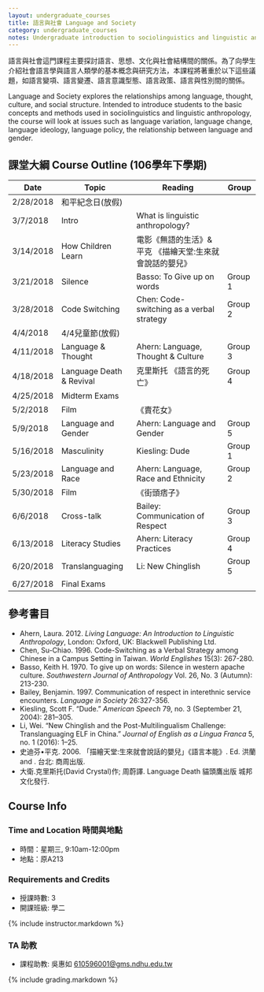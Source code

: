 ```yaml
---
layout: undergraduate_courses
title: 語言與社會 Language and Society
category: undergraduate_courses
notes: Undergraduate introduction to sociolinguistics and linguistic anthropology.
---
```



語言與社會這門課程主要探討語言、思想、文化與社會結構間的關係。為了向學生介紹社會語言學與語言人類學的基本概念與研究方法，本課程將著重於以下這些議題，如語言變項、語言變遷、語言意識型態、語言政策、語言與性別間的關係。

Language and Society explores the relationships among language, thought, culture, and social structure. Intended to introduce students to the basic concepts and methods used in sociolinguistics and linguistic anthropology, the course will look at issues such as language variation, language change, language ideology, language policy, the relationship between language and gender.

## 課堂大綱 Course Outline (106學年下學期)

| Date | Topic | Reading | Group |
| ---- | ----- | ------- | ----- |
| 2/28/2018 | 和平紀念日(放假) |   |   |
| 3/7/2018 | Intro | What is linguistic anthropology? |   |
| 3/14/2018 | How Children Learn | 電影《無語的生活》& 平克 《描繪天堂:生來就會說話的嬰兒》 |   |
| 3/21/2018 | Silence | Basso: To Give up on words | Group 1 |
| 3/28/2018 | Code Switching | Chen: Code-switching as a verbal strategy  | Group 2 |
| 4/4/2018 | 4/4兒童節(放假) |   |   |
| 4/11/2018 | Language & Thought | Ahern: Language, Thought & Culture | Group 3 |
| 4/18/2018 | Language Death & Revival | 克里斯托 《語言的死亡》 | Group 4 |
| 4/25/2018 | Midterm Exams |   |   |
| 5/2/2018 | Film | 《賣花女》 |   |
| 5/9/2018 | Language and Gender | Ahern: Language and Gender | Group 5 |
| 5/16/2018 | Masculinity | Kiesling: Dude | Group 1 |
| 5/23/2018 | Language and Race | Ahern: Language, Race and Ethnicity | Group 2 |
| 5/30/2018 | Film | 《街頭痞子》 |  |
| 6/6/2018 | Cross-talk | Bailey: Communication of Respect | Group 3 |
| 6/13/2018 | Literacy Studies | Ahern: Literacy Practices | Group 4 |
| 6/20/2018 | Translanguaging | Li: New Chinglish  | Group 5 |
| 6/27/2018 | Final Exams |   |   |

## 參考書目
* Ahern, Laura. 2012. *Living Language: An Introduction to Linguistic Anthropology*, London: Oxford, UK: Blackwell Publishing Ltd. 
* Chen, Su-Chiao. 1996. Code-Switching as a Verbal Strategy among Chinese in a Campus Setting in Taiwan. *World Englishes* 15(3): 267-280.
* Basso, Keith H. 1970. To give up on words: Silence in western apache culture. *Southwestern Journal of Anthropology* Vol. 26, No. 3 (Autumn): 213-230.
* Bailey, Benjamin. 1997. Communication of respect in interethnic service encounters. *Language in Society* 26:327-356.
* Kiesling, Scott F. “Dude.” *American Speech* 79, no. 3 (September 21, 2004): 281–305.
* Li, Wei. “New Chinglish and the Post-Multilingualism Challenge: Translanguaging ELF in China.” *Journal of English as a Lingua Franca* 5, no. 1 (2016): 1–25.
* 史迪芬•平克. 2006. 「描繪天堂:生來就會說話的嬰兒」《語言本能》. Ed. 洪蘭 and . 台北: 商周出版.  
* 大衛.克里斯托(David Crystal)作; 周蔚譯. Language Death 貓頭鷹出版 城邦文化發行.

## Course Info

### Time and Location 時間與地點
* 時間：星期三, 9:10am-12:00pm
* 地點：原A213

### Requirements and Credits
* 授課時數: 3
* 開課班級: 學二

{% include instructor.markdown %}

### TA 助教
* 課程助教: 吳惠如 610596001@gms.ndhu.edu.tw


{% include grading.markdown %}
